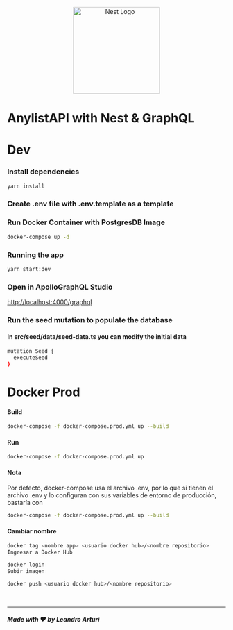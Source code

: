 <p align="center">
  <a href="http://nestjs.com/" target="blank"><img src="https://nestjs.com/img/logo-small.svg" width="200" alt="Nest Logo" /></a>
</p>

# AnylistAPI with Nest & GraphQL

# Dev

### Install dependencies

```bash
yarn install
```

### Create .env file with .env.template as a template

### Run Docker Container with PostgresDB Image

```bash
docker-compose up -d
```

### Running the app

```bash
yarn start:dev
```

### Open in ApolloGraphQL Studio

<http://localhost:4000/graphql>


### Run the seed mutation to populate the database

#### In src/seed/data/seed-data.ts you can modify the initial data

```bash
mutation Seed {
  executeSeed
}
```

# Docker Prod

#### Build
```bash
docker-compose -f docker-compose.prod.yml up --build
```

#### Run
```bash
docker-compose -f docker-compose.prod.yml up
```

#### Nota
Por defecto, docker-compose usa el archivo .env, por lo que si tienen el archivo .env y lo configuran con sus variables de entorno de producción, bastaría con

```bash
docker-compose -f docker-compose.prod.yml up --build
```

#### Cambiar nombre
```bash
docker tag <nombre app> <usuario docker hub>/<nombre repositorio>
Ingresar a Docker Hub

docker login
Subir imagen

docker push <usuario docker hub>/<nombre repositorio>
```

<br/>

---

##### Made with ❤️ by Leandro Arturi
